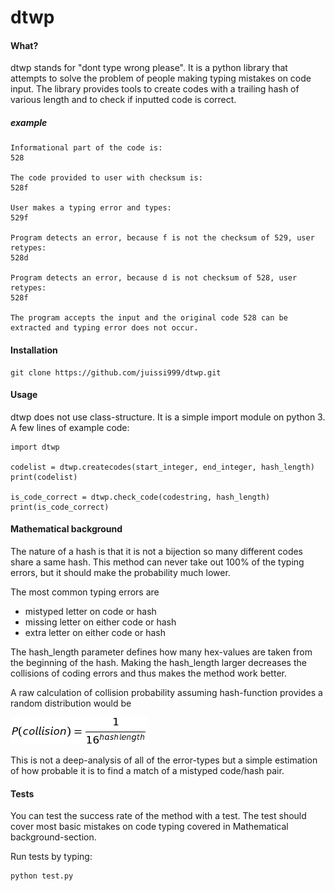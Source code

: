 # dtwp

#### What? 

dtwp stands for "dont type wrong please". It is a python library that attempts to solve the problem of people making typing mistakes on code input. The library provides tools to create codes with a trailing hash of various length and to check if inputted code is correct.

##### example

    Informational part of the code is:
    528

    The code provided to user with checksum is:
    528f

    User makes a typing error and types:
    529f

    Program detects an error, because f is not the checksum of 529, user retypes:
    528d

    Program detects an error, because d is not checksum of 528, user retypes:
    528f

    The program accepts the input and the original code 528 can be extracted and typing error does not occur.

#### Installation

    git clone https://github.com/juissi999/dtwp.git

#### Usage

dtwp does not use class-structure. It is a simple import module on python 3.
A few lines of example code:

    import dtwp
    
    codelist = dtwp.createcodes(start_integer, end_integer, hash_length)
    print(codelist)
    
    is_code_correct = dtwp.check_code(codestring, hash_length)
    print(is_code_correct)

#### Mathematical background

The nature of a hash is that it is not a bijection so many different codes share a same hash. This method can never take out 100% of the typing errors, but it should make the probability much lower.

The most common typing errors are

- mistyped letter on code or hash
- missing letter on either code or hash
- extra letter on either code or hash

The hash_length parameter defines how many hex-values are taken from the beginning of the hash. Making the hash_length larger decreases the collisions of coding errors and thus makes the method work better.

A raw calculation of collision probability assuming hash-function provides a random distribution would be

![Collision probability equation](doc/p_collision.png)

This is not a deep-analysis of all of the error-types but a simple estimation of how probable it is to find a match of a mistyped code/hash pair.

#### Tests

You can test the success rate of the method with a test. The test should cover most basic mistakes on code typing covered in Mathematical background-section.

Run tests by typing:

    python test.py